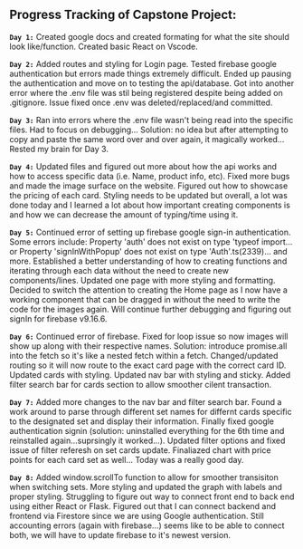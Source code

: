 ## Progress Tracking of Capstone Project: 

**`Day 1:`** 
Created google docs and created formating for what the site should look like/function. Created basic React on Vscode. 

**`Day 2:`** 
Added routes and styling for Login page. Tested firebase google authentication but errors made things extremely difficult. Ended up 
pausing the authentication and move on to testing the api/database. Got into another error where the .env file was stil being
registered despite being added on .gitignore. Issue fixed once .env was deleted/replaced/and committed. 

**`Day 3:`** 
Ran into errors where the .env file wasn't being read into the specific files. Had to focus on debugging...
Solution: no idea but after attempting to copy and paste the same word over and over again, it magically worked...
Rested my brain for Day 3. 

**`Day 4:`** 
Updated files and figured out more about how the api works and how to access specific data (i.e. Name, product info, etc). Fixed more bugs 
and made the image surface on the website. Figured out how to showcase the pricing of each card. Styling needs to be 
updated but overall, a lot was done today and I learned a lot about how important creating components is and how we can decrease the 
amount of typing/time using it. 

**`Day 5:`** 
Continued error of setting up firebase google sign-in authentication. Some errors include: Property 'auth' does not exist on type 'typeof import...
or Property 'signInWithPopup' does not exist on type 'Auth'.ts(2339)... and more. Established a better understanding of how to creating
functions and iterating through each data without the need to create new components/lines. Updated one page with more styling and formatting. 
Decided to switch the attention to creating the Home page as I now have a working component that can be dragged in without the need to 
write the code for the images again. Will continue further debugging and figuring out signIn for firebase v9.16.6.

**`Day 6:`** 
Continued error of firebase. Fixed for loop issue so now images will show up along with their respective names. Solution: introduce promise.all into 
the fetch so it's like a nested fetch within a fetch. Changed/updated routing so it will now route to the exact card page with the correct card ID. 
Updated cards with styling. Updated nav bar with styling and sticky. Added filter search bar for cards section to allow smoother cilent transaction. 
 
**`Day 7:`** 
Added more changes to the nav bar and filter search bar. Found a work around to parse through different set names for differnt cards specific to the
designated set and display their information. Finally fixed google authentication signin (solution: uninstalled everything for the 6th time and 
reinstalled again...suprsingly it worked...). Updated filter options and fixed issue of filter referesh on set cards update. Finaliazed chart with price
points for each card set as well... Today was a really good day. 

**`Day 8:`** 
Added window.scrollTo function to allow for smoother transisiton when switching sets. More styling and updated the graph with labels and proper styling. 
Struggling to figure out way to connect front end to back end using either React or Flask. Figured out that I can connect backend and frontend via 
Firestore since we are using Google authentication. Still accounting errors (again with firebase...) seems like to be able to connect both, we will
have to update firebase to it's newest version. 

